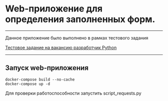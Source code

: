# Web-приложение для определения заполненных форм.
******
Данное приложение было выполнено в рамках тестового задания

[Тестовое задание на вакансию разработчик Python](https://docs.google.com/document/d/1fMFwPBs53xzcrltEFOpEG4GWTaQ-5jvVLrNT6_hmC7I/edit)
******
## Запуск web-приложения

~~~docker
docker-compose build --no-cache
docker-compose up -d
~~~
Для проверки работоспособности запустить script_requests.py   
